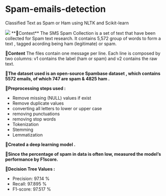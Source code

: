 # Spam-emails-detection

Classified Text as Spam or Ham using NLTK and Scikit-learn

  <img src="https://www.lifewire.com/thmb/U-1o_qUoUt15oq83grUefJLloGw=/360x240/filters:no_upscale():max_bytes(150000):strip_icc()/GettyImages-900281442-5bbfc5ea4cedfd0051750913.jpg"  />
</div>
**🔷Context**
The SMS Spam Collection is a set of text that have been collected for Spam text research. It contains 5,572 group of words to form a text , tagged acording being ham (legitimate) or spam.

**🔷Content**
The files contain one message per line. Each line is composed by two columns: v1 contains the label (ham or spam) and v2 contains the raw text.

**🔷The dataset used is an open-source Spambase dataset , which contains 5572 emails, of which 747 are spam & 4825 ham .**

**🔷Preprocessing steps used :**
   - Remove missing (NULL) values if exist 
   - Remove duplicate values
   - converting all letters to lower or upper case
   - removing punctuations
   - removing stop words
   - Tokenization
   - Stemming
   - Lemmatization

 **🔷Created a deep learning model .**

 **🔷Since the percentage of spam in data is often low, measured the model’s performance by F1score.**
 
 **🔷Decision Tree Values :**
   - Precision: 97.14 %
   - Recall: 97.895 %
   - F1-score: 97.517 %
